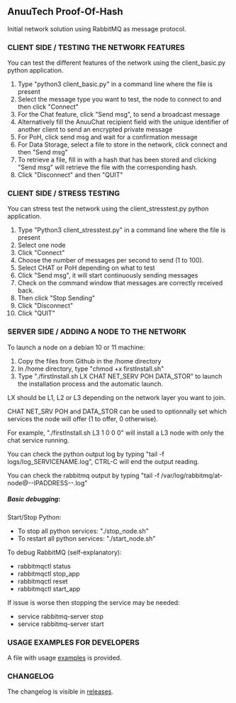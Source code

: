 ## AnuuTech Proof-Of-Hash ##
Initial network solution using RabbitMQ as message protocol.


### CLIENT SIDE / TESTING THE NETWORK FEATURES
You can test the different features of the network using the client_basic.py python application.
1. Type "python3 client_basic.py" in a command line where the file is present
2. Select the message type you want to test, the node to connect to and then click "Connect"
3. For the Chat feature, click "Send msg", to send a broadcast message
4. Alternatively fill the AnuuChat recipient field with the unique identifier of another client to send an encrypted private message
5. For PoH, click send msg and wait for a confirmation message
6. For Data Storage, select a file to store in the network, click connect and then "Send msg"
7. To retrieve a file, fill in with a hash that has been stored and clicking "Send msg" will retrieve the file with the corresponding hash.
8. Click "Disconnect" and then "QUIT"


### CLIENT SIDE / STRESS TESTING
You can stress test the network using the client_stresstest.py python application.
1. Type "Python3 client_stresstest.py" in a command line where the file is present
2. Select one node
3. Click "Connect"
4. Choose the number of messages per second to send (1 to 100).
5. Select CHAT or PoH depending on what to test
6. Click "Send msg", it will start continuously sending messages
7. Check on the command window that messages are correctly received back.
8. Then click "Stop Sending"
9. Click "Disconnect"
10. Click "QUIT"


### SERVER SIDE / ADDING A NODE TO THE NETWORK
To launch a node on a debian 10 or 11 machine:
1. Copy the files from Github in the /home directory
2. In /home directory, type "chmod +x firstInstall.sh" 
3. Type "./firstInstall.sh LX CHAT NET_SERV POH DATA_STOR" to launch the installation process and the automatic launch.

LX should be L1, L2 or L3 depending on the network layer you want to join.

CHAT NET_SRV POH and DATA_STOR can be used to optionnally set which services the node will offer (1 to offer, 0 otherwise).

For example, "./firstInstall.sh L3 1 0 0 0" will install a L3 node with only the chat service running.

You can check the python output log by typing "tail -f logs/log_SERVICENAME.log", CTRL-C will end the output reading.

You can check the rabbitmq output by typing "tail -f /var/log/rabbitmq/at-node\@--IPADDRESS--.log"

##### Basic debugging:

Start/Stop Python:
- To stop all python services: "./stop_node.sh"
- To restart all python services: "./start_node.sh"

To debug RabbitMQ (self-explanatory):
- rabbitmqctl status
- rabbitmqctl stop_app
- rabbitmqctl reset
- rabbitmqctl start_app


If issue is worse then stopping the service may be needed:
- service rabbitmq-server stop
- service rabbitmq-server start


### USAGE EXAMPLES FOR DEVELOPERS
A file with usage [examples](https://github.com/AnuuTech/PoH_PoC/blob/master/messages_examples.py) is provided.

### CHANGELOG
The changelog is visible in [releases](https://github.com/AnuuTech/PoH_PoC/releases).
